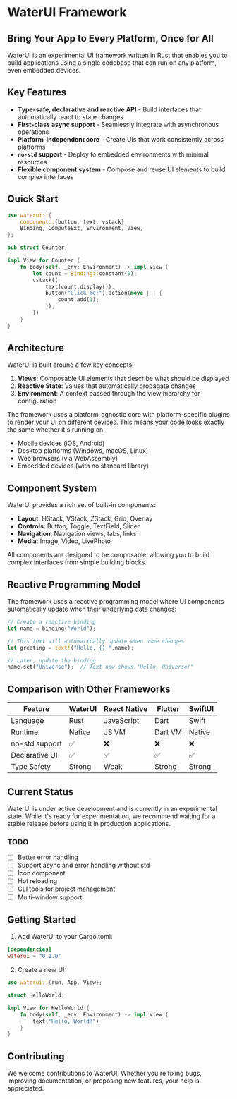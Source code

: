 # WaterUI Framework

## Bring Your App to Every Platform, Once for All

WaterUI is an experimental UI framework written in Rust that enables you to build applications using a single codebase that can run on any platform, even embedded devices.

## Key Features

- **Type-safe, declarative and reactive API** - Build interfaces that automatically react to state changes
- **First-class async support** - Seamlessly integrate with asynchronous operations
- **Platform-independent core** - Create UIs that work consistently across platforms
- **`no-std` support** - Deploy to embedded environments with minimal resources
- **Flexible component system** - Compose and reuse UI elements to build complex interfaces

## Quick Start

```rust
use waterui::{
    component::{button, text, vstack},
    Binding, ComputeExt, Environment, View,
};

pub struct Counter;

impl View for Counter {
    fn body(self, _env: Environment) -> impl View {
        let count = Binding::constant(0);
        vstack((
            text(count.display()),
            button("Click me!").action(move |_| {
                count.add(1);
            }),
        ))
    }
}
```

## Architecture

WaterUI is built around a few key concepts:

1. **Views**: Composable UI elements that describe what should be displayed
2. **Reactive State**: Values that automatically propagate changes
3. **Environment**: A context passed through the view hierarchy for configuration

The framework uses a platform-agnostic core with platform-specific plugins to render your UI on different devices. This means your code looks exactly the same whether it's running on:

- Mobile devices (iOS, Android)
- Desktop platforms (Windows, macOS, Linux)
- Web browsers (via WebAssembly)
- Embedded devices (with no standard library)

## Component System

WaterUI provides a rich set of built-in components:

- **Layout**: HStack, VStack, ZStack, Grid, Overlay
- **Controls**: Button, Toggle, TextField, Slider
- **Navigation**: Navigation views, tabs, links
- **Media**: Image, Video, LivePhoto

All components are designed to be composable, allowing you to build complex interfaces from simple building blocks.

## Reactive Programming Model

The framework uses a reactive programming model where UI components automatically update when their underlying data changes:

```rust
// Create a reactive binding
let name = binding("World");

// This text will automatically update when name changes
let greeting = text!("Hello, {}!",name);

// Later, update the binding
name.set("Universe");  // Text now shows "Hello, Universe!"
```

## Comparison with Other Frameworks

| Feature | WaterUI | React Native | Flutter | SwiftUI |
|---------|---------|--------------|---------|---------|
| Language | Rust | JavaScript | Dart | Swift |
| Runtime | Native | JS VM | Dart VM | Native |
| no-std support | ✅ | ❌ | ❌ | ❌ |
| Declarative UI | ✅ | ✅ | ✅ | ✅ |
| Type Safety | Strong | Weak | Strong | Strong |

## Current Status

WaterUI is under active development and is currently in an experimental state. While it's ready for experimentation, we recommend waiting for a stable release before using it in production applications.

### TODO

- [ ] Better error handling
- [ ] Support async and error handling without std
- [ ] Icon component
- [ ] Hot reloading
- [ ] CLI tools for project management
- [ ] Multi-window support

## Getting Started

1. Add WaterUI to your Cargo.toml:
```toml
[dependencies]
waterui = "0.1.0"
```

2. Create a new UI:
```rust
use waterui::{run, App, View};

struct HelloWorld;

impl View for HelloWorld {
    fn body(self, _env: Environment) -> impl View {
        text("Hello, World!")
    }
}
```

## Contributing

We welcome contributions to WaterUI! Whether you're fixing bugs, improving documentation, or proposing new features, your help is appreciated.